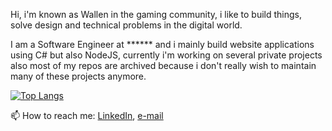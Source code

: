 Hi, i'm known as Wallen in the gaming community, i like to build things, solve design and technical problems in the digital world. 

I am a Software Engineer at ****** and i mainly build website applications using C# but also NodeJS, currently i'm working on several private projects also most of my repos are archived because i don't really wish to maintain many of these projects anymore.

[![Top Langs](https://github-readme-stats.vercel.app/api/top-langs/?username=fedfomin&layout=compact&langs_count=8&theme=calm&hide=HTML,Gnuplot)](https://github.com/anuraghazra/github-readme-stats)

📫 How to reach me: [LinkedIn](https://www.linkedin.com/in/fedir-fomin), [e-mail](mailto:fedfomin99@gmail.com)
